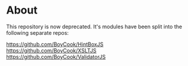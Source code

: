 # About

This repository is now deprecated. It's modules have been split into the following separate repos:

https://github.com/BoyCook/HintBoxJS
https://github.com/BoyCook/XSLTJS
https://github.com/BoyCook/ValidatorJS
